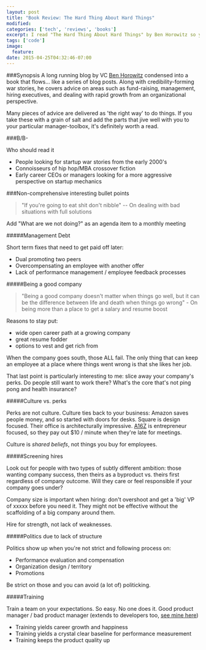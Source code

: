 ```yaml
---
layout: post
title: "Book Review: The Hard Thing About Hard Things"
modified:
categories: ['tech', 'reviews', 'books']
excerpt: I read "The Hard Thing About Hard Things" by Ben Horowitz so you don't have to.
tags: ['code']
image:
  feature:
date: 2015-04-25T04:32:46-07:00
---
```


###Synopsis
A long running blog by VC [Ben Horowitz](http://www.bhorowitz.com/) condensed into a book that flows... like a series of blog posts. Along with credibility-forming war stories, he covers advice on areas such as fund-raising, management, hiring executives, and dealing with rapid growth from an organizational perspective.

Many pieces of advice are delivered as 'the right way' to do things. If you take these with a grain of salt and add the parts that jive well with you to your particular manager-toolbox,  it's definitely worth a read.

###B/B-

Who should read it

- People looking for startup war stories from the early 2000's
- Connoisseurs of hip hop/MBA crossover fiction
- Early career CEOs or managers looking for a more aggressive  perspective on startup mechanics


###Non-comprehensive interesting bullet points


> "If you're going to eat shit don't nibble"
> -- On dealing with bad situations with full solutions


Add "What are we not doing?" as an agenda item to a monthly meeting

#####Management Debt

Short term fixes that need to get paid off later:

- Dual promoting two peers
- Overcompensating an employee with another offer
- Lack of performance management / employee feedback processes


#####Being a good company

> "Being a good company doesn't matter when things go well, but it can be the difference between life and death when things go wrong" - On being more than a place to get a salary and resume boost

Reasons to stay put:

- wide open career path at a growing company
- great resume fodder
- options to vest and get rich from

When the company goes south, those ALL fail. The only thing that can keep an employee at a place where things went wrong is that she likes her job.

That last point is particularly interesting to me: slice away your company's perks. Do people still want to work there? What's the core that's not ping pong and health insurance?

#####Culture vs. perks

Perks are not culture. Culture ties back to your business: Amazon saves people money, and so started with doors for desks. Square is design focused. Their office is architecturally impressive. [A16Z](http://a16z.com/) is entrepreneur focused, so they pay out $10 / minute when they're late for meetings.

Culture is *shared beliefs*, not things you buy for employees.


#####Screening hires

Look out for people with two types of subtly different ambition: those wanting company success, then theirs as a byproduct vs. theirs first regardless of company outcome. Will they care or feel responsible if your company goes under?

Company size is important when hiring: don't overshoot and get a 'big' VP of xxxxx before you need it. They might not be effective without the scaffolding of a big company around them.

Hire for strength, not lack of weaknesses.

#####Politics due to lack of structure

Politics show up when you're not strict and following process on:

- Performance evaluation and compensation
- Organization design / territory
- Promotions

Be strict on those and you can avoid (a lot of) politicking.

#####Training

Train a team on your expectations. So easy. No one does it. Good product manager / bad product manager (extends to developers too, [see mine here](https://gist.github.com/alexmcpherson/e414f92976f90e6a46a9))

- Training yields career growth and happiness
- Training yields a crystal clear baseline for performance measurement
- Training keeps the product quality up

